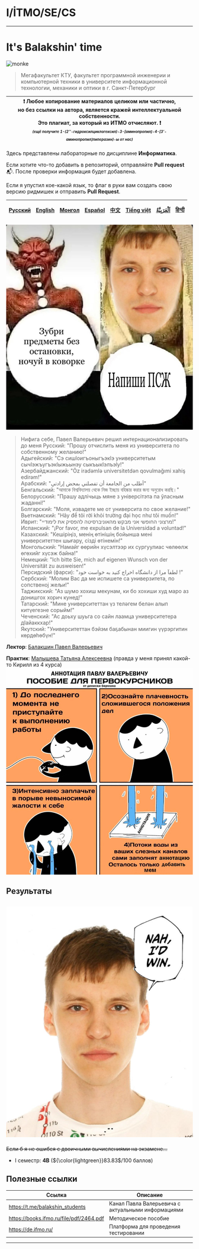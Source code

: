# I/İTMO/SE/CS

---
# It's Balakshin' time
<p align="">
    <img src="https://media1.tenor.com/m/JP5Vbe-D3UoAAAAC/monkey-computer.gif" alt="monke" width="560"/>
</p>

> Мегафакультет КТУ, факультет программной инженерии и компьютерной техники в университете информационной технологии, механики и оптики в г. Санкт-Петербург

| :exclamation: <b>Любое копирование материалов целиком или частично,<br>но без ссылки на автора, является кражей интеллектуальной собственности.<br>Это плагиат, за который из ИТМО отчисляют.</b> :exclamation:<br><sub><sup><i>(ещё получите 1-(2’’-гидроксилциклогексил)-3-[аминопропил]-4-[3’-аминопропил]пиперазин)-ы от нас)</sup></sub></b> |
|---------------------------------------------------------------------------------------------------------------------------------------------------------------------------------------------------------------------------------------------------------------------------------------------------------------------------------------------------|

Здесь представлены лабораторные по дисциплине **Информатика**.

Если хотите что-то добавить в репозиторий, отправляйте **Pull request** :mailbox_with_mail:. После проверки информация будет добавлена.

Если я упустил кое-какой язык, то флаг в руки вам создать свою версию ридмишек и отправить **Pull Request**.

| [<strong>Русский</strong>](https://github.com/XVIIStarPlatinum/itmo/blob/master/Software%20Engineering/README.md) | [<strong>English</strong>](https://github.com/XVIIStarPlatinum/itmo/blob/master/Software%20Engineering/.docs/README_EN.md) | [<strong>Монгол</strong>](https://github.com/XVIIStarPlatinum/itmo/blob/master/Software%20Engineering/.docs/README_MN.md) | [<strong>Español</strong>](https://github.com/XVIIStarPlatinum/itmo/blob/master/Software%20Engineering/.docs/README_ES.md) | [<strong>中文</strong>](https://github.com/XVIIStarPlatinum/itmo/blob/master/Software%20Engineering/.docs/README_CN.md) | [<strong>Tiếng việt</strong>](https://github.com/XVIIStarPlatinum/itmo/blob/master/Software%20Engineering/.docs/README_VN.md) | [<strong><p dir="rtl" lang="ar">اَلْعَرَبِيَّةُ</p></strong>](https://github.com/XVIIStarPlatinum/itmo/blob/master/Software%20Engineering/.docs/README_AR.md) | [<strong>हिन्दी</strong>](https://github.com/XVIIStarPlatinum/itmo/blob/master/Software%20Engineering/.docs/README_IN.md) |
|-------------------------------------------------------------------------------------------------------------------|----------------------------------------------------------------------------------------------------------------------------|---------------------------------------------------------------------------------------------------------------------------|----------------------------------------------------------------------------------------------------------------------------|-----------------------------------------------------------------------------------------------------------------------|-------------------------------------------------------------------------------------------------------------------------------|---------------------------------------------------------------------------------------------------------------------------------------------------------------|---------------------------------------------------------------------------------------------------------------------------|
![псж](/img/memes/Balakshin(2).jpg)
> Нифига себе, Павел Валерьевич решил интернационализировать до меня
> Русский: "Прошу отчислить меня из университета по собственному желанию!"\
Адыгейский: "Сэ сишlоигъоныгъэкlэ университетым сычlэжъугъэкlыжьынэу сыкъыкlэлъэlу!"\
Азербайджанский: "Öz iradəmlə universitetdən qovulmağımi xahiş edirəm!"\
Арабский: "أطلب من الجامعة أن تفصلني بمحض إرادتي"\
Бенгальский: "আমাকে বিশ্ববিদ্যালয় থেকে নিজ ইচ্ছায় বহিষ্কার করার জন্য অনুরোধ করছি।"\
Белорусский: "Прашу адлічыць мяне з універсітэта па ўласным жаданні!"\
Болгарский: "Моля, извадете ме от университа по свое желание!"\
Вьетнамский: "Hãy để tôi rời khỏi trường đại học như tôi muốn!"\
Иврит: "מרצוני החופשי אני מבקש מהאוניברסיטה להפסיק את לימודיי!"\
Испанский: "¡Por favor, me expulsan de la Universidad a voluntad!"\
Казахский: "Кешіріңіз, менің өтінішің бойынша мені университеттен шығару, сізді өтінемін!"\
Монгольский: "Намайг өөрийн хүсэлтээр их сургуулиас чөлөөлж өгөхийг хүсэж байна!"\
Немецкий: "Ich bitte Sie, mich auf eigenen Wunsch von der Universität zu ausweisen!"\
Персидский (фарси): "لطفآ مرا از دانشگاه  اخراج کنید به خواست خود !"\
Сербский: "Молим Вас да ме испишете са универзитета, по сопственоj жељи!"\
Таджикский: "Аз шумо хохиш мекунам, ки бо хохиши худ маро аз донишгох хорич кунед!"\
Татарский: "Мине университеттан үз теләгем белән алып китүегезне сорыйм!"\
Чеченский: "Ас доьху шуьга со сайн лаамца университетера дIайаккхар!"\
Якутский: "Университеттан бэйэм баҕабынан миигин үүрэргитин көрдөһөбүн!"

**Лектор**: [Балакшин Павел Валерьевич](https://my.itmo.ru/persons/125598)

**Практик**: [Малышева Татьяна Алексеевна](https://my.itmo.ru/persons/165275) (правда у меня принял какой-то Кирилл из 4 курса)
![Annotation](/img/memes/Tears.jpg)
## Результаты
![nah](/img/memes/Balakshin.jpg)
---
<s>Если б я не ошибся с двоичными вычислениями на экзамене...</s>
- I семестр: **4B** (${\color{lightgreen}}83.83$/100 баллов)
## Полезные ссылки <a name="links"></a>
| Ссылка                                                                                                                                                                                                    | Описание                                           |
|-----------------------------------------------------------------------------------------------------------------------------------------------------------------------------------------------------------|----------------------------------------------------|
| https://t.me/balakshin_students                                                                                                                                                                           | Канал Павла Валерьевича с актуальными информациями |
| https://books.ifmo.ru/file/pdf/2464.pdf                                                                                                                                                                   | Методическое пособие                               |
| https://de.ifmo.ru/                                                                                                                                                                                       | Платформа для проведения тестировании              |

---